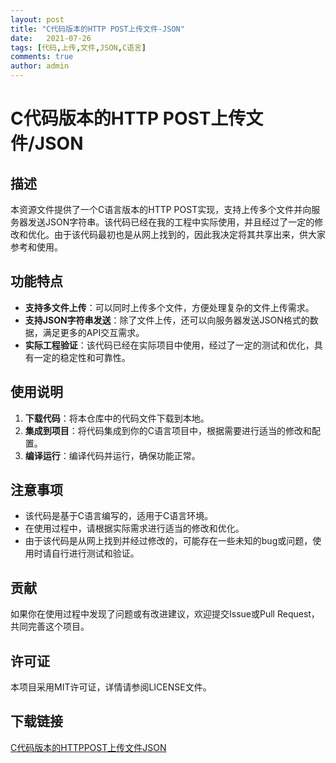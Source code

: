 ```yaml
---
layout: post
title: "C代码版本的HTTP POST上传文件-JSON"
date:   2021-07-26
tags: [代码,上传,文件,JSON,C语言]
comments: true
author: admin
---
```

# C代码版本的HTTP POST上传文件/JSON

## 描述

本资源文件提供了一个C语言版本的HTTP POST实现，支持上传多个文件并向服务器发送JSON字符串。该代码已经在我的工程中实际使用，并且经过了一定的修改和优化。由于该代码最初也是从网上找到的，因此我决定将其共享出来，供大家参考和使用。

## 功能特点

- **支持多文件上传**：可以同时上传多个文件，方便处理复杂的文件上传需求。
- **支持JSON字符串发送**：除了文件上传，还可以向服务器发送JSON格式的数据，满足更多的API交互需求。
- **实际工程验证**：该代码已经在实际项目中使用，经过了一定的测试和优化，具有一定的稳定性和可靠性。

## 使用说明

1. **下载代码**：将本仓库中的代码文件下载到本地。
2. **集成到项目**：将代码集成到你的C语言项目中，根据需要进行适当的修改和配置。
3. **编译运行**：编译代码并运行，确保功能正常。

## 注意事项

- 该代码是基于C语言编写的，适用于C语言环境。
- 在使用过程中，请根据实际需求进行适当的修改和优化。
- 由于该代码是从网上找到并经过修改的，可能存在一些未知的bug或问题，使用时请自行进行测试和验证。

## 贡献

如果你在使用过程中发现了问题或有改进建议，欢迎提交Issue或Pull Request，共同完善这个项目。

## 许可证

本项目采用MIT许可证，详情请参阅LICENSE文件。

## 下载链接

[C代码版本的HTTPPOST上传文件JSON](https://pan.quark.cn/s/328187a0409a)